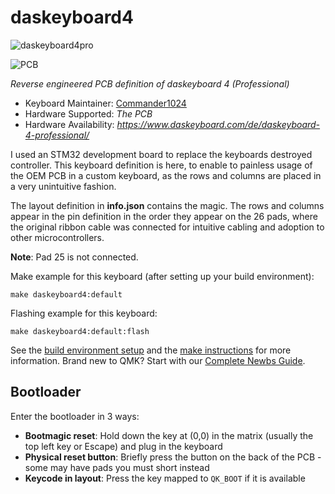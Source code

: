 # daskeyboard4

![daskeyboard4pro](https://imgur.com/a/JWwQ2hh)

![PCB](https://imgur.com/a/AWrHyiB)

*Reverse engineered PCB definition of daskeyboard 4 (Professional)*

* Keyboard Maintainer: [Commander1024](https://github.com/Commander1024)
* Hardware Supported: *The PCB*
* Hardware Availability: *https://www.daskeyboard.com/de/daskeyboard-4-professional/*

I used an STM32 development board to replace the keyboards destroyed controller. This keyboard definition is here, to enable to painless usage of the OEM PCB in a custom keyboard, as the rows and columns are placed in a very unintuitive fashion.

The layout definition in **info.json** contains the magic. The rows and columns appear in the pin definition in the order they appear on the 26 pads, where the original ribbon cable was connected for intuitive cabling and adoption to other microcontrollers.

**Note**: Pad 25 is not connected.

Make example for this keyboard (after setting up your build environment):

    make daskeyboard4:default

Flashing example for this keyboard:

    make daskeyboard4:default:flash

See the [build environment setup](https://docs.qmk.fm/#/getting_started_build_tools) and the [make instructions](https://docs.qmk.fm/#/getting_started_make_guide) for more information. Brand new to QMK? Start with our [Complete Newbs Guide](https://docs.qmk.fm/#/newbs).

## Bootloader

Enter the bootloader in 3 ways:

* **Bootmagic reset**: Hold down the key at (0,0) in the matrix (usually the top left key or Escape) and plug in the keyboard
* **Physical reset button**: Briefly press the button on the back of the PCB - some may have pads you must short instead
* **Keycode in layout**: Press the key mapped to `QK_BOOT` if it is available

